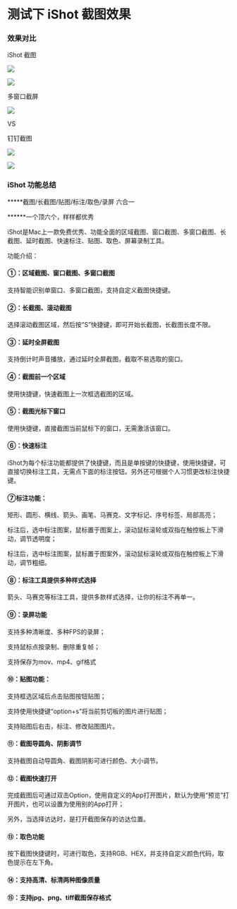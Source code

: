 # 测试下 iShot 截图效果

### 效果对比

iShot 截图

![](https://1.z.wiki/images/20220126/21d1c270cc844338b4d2723eda1e6fd3.png)

![](https://2.z.wiki/images/20220126/998bbbd9df3e487bbd921b4d0caf907b.png)

多窗口截屏

![](https://3.z.wiki/images/20220126/c1d0b5cd298044519180a7eee6b61083.png)


VS

钉钉截图

![](https://4.z.wiki/images/20220126/492bd248f60d43bd8fd5209b69a47a0a.png)

![](https://0.z.wiki/images/20220226/280289a50f154e4081bd17da03fa84eb.png)


### iShot 功能总结

*****截图/长截图/贴图/标注/取色/录屏 六合一

******一个顶六个，样样都优秀


iShot是Mac上一款免费优秀、功能全面的区域截图、窗口截图、多窗口截图、长截图、延时截图、快速标注、贴图、取色、屏幕录制工具。


功能介绍：


#### ①：区域截图、窗口截图、多窗口截图

支持智能识别单窗口、多窗口截图，支持自定义截图快捷键。


#### ②：长截图、滚动截图

选择滚动截图区域，然后按“S”快捷键，即可开始长截图，长截图长度不限。


#### ③：延时全屏截图

支持倒计时声音播放，通过延时全屏截图，截取不易选取的窗口。


#### ④：截图前一个区域

使用快捷键，快速截图上一次框选截图的区域。


#### ⑤：截图光标下窗口

使用快捷键，直接截图当前鼠标下的窗口，无需激活该窗口。


#### ⑥：快速标注

iShot为每个标注功能都提供了快捷键，而且是单按键的快捷键，使用快捷键，可直接切换标注工具，无需点下面的标注按钮。另外还可根据个人习惯更改标注快捷键。


#### ⑦标注功能：

矩形、圆形、横线、箭头、画笔、马赛克、文字标记、序号标签、局部高亮；

标注后，选中标注图案，鼠标置于图案上，滚动鼠标滚轮或双指在触控板上下滑动，调节透明度；

标注后，选中标注图案，鼠标置于图案外，滚动鼠标滚轮或双指在触控板上下滑动，调节粗细。


#### ⑧：标注工具提供多种样式选择

箭头、马赛克等标注工具，提供多款样式选择，让你的标注不再单一。


#### ⑨：录屏功能

支持多种清晰度、多种FPS的录屏；

支持鼠标点按录制、删除重复帧；

支持保存为mov、mp4、gif格式


#### ⑩：贴图功能：

支持框选区域后点击贴图按钮贴图；

支持使用快捷键“option+s”将当前剪切板的图片进行贴图；

支持贴图后右击，标注、修改贴图图片。


#### ⑪：截图导圆角、阴影调节

支持截图自动导圆角、截图阴影可进行颜色、大小调节。


#### ⑫：截图快速打开

完成截图后可通过双击Option，使用自定义的App打开图片，默认为使用“预览”打开图片，也可以设置为使用别的App打开；

另外，当选择访达时，是打开截图保存的访达位置。


#### ⑬：取色功能

按下截图快捷键时，可进行取色，支持RGB、HEX，并支持自定义颜色代码，取色提示在左下角。


#### ⑭：支持高清、标清两种图像质量


#### ⑮：支持jpg、png、tiff截图保存格式
